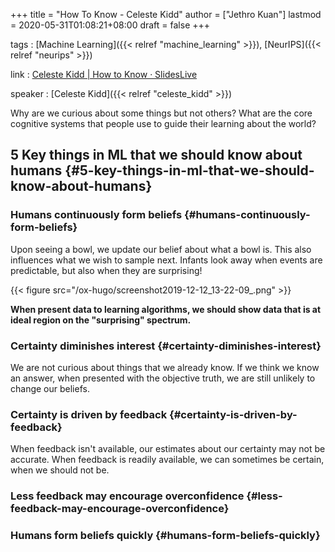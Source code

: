 +++
title = "How To Know - Celeste Kidd"
author = ["Jethro Kuan"]
lastmod = 2020-05-31T01:08:21+08:00
draft = false
+++

tags
: [Machine Learning]({{< relref "machine_learning" >}}), [NeurIPS]({{< relref "neurips" >}})

link
: [Celeste Kidd | How to Know · SlidesLive](https://slideslive.com/38921495/how-to-know)

speaker
: [Celeste Kidd]({{< relref "celeste_kidd" >}})

Why are we curious about some things but not others? What are the core
cognitive systems that people use to guide their learning about the
world?

## 5 Key things in ML that we should know about humans {#5-key-things-in-ml-that-we-should-know-about-humans}

### Humans continuously form beliefs {#humans-continuously-form-beliefs}

Upon seeing a bowl, we update our belief about what a bowl is. This
also influences what we wish to sample next. Infants look away when
events are predictable, but also when they are surprising!

{{< figure src="/ox-hugo/screenshot2019-12-12_13-22-09_.png" >}}

**When present data to learning algorithms, we should show data that is
at ideal region on the "surprising" spectrum.**

### Certainty diminishes interest {#certainty-diminishes-interest}

We are not curious about things that we already know. If we think we
know an answer, when presented with the objective truth, we are still
unlikely to change our beliefs.

### Certainty is driven by feedback {#certainty-is-driven-by-feedback}

When feedback isn't available, our estimates about our certainty may
not be accurate. When feedback is readily available, we can sometimes
be certain, when we should not be.

### Less feedback may encourage overconfidence {#less-feedback-may-encourage-overconfidence}

### Humans form beliefs quickly {#humans-form-beliefs-quickly}
